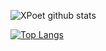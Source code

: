 ![XPoet github stats](https://github-readme-stats.vercel.app/api?username=XPoet&show_icons=true)

[![Top Langs](https://github-readme-stats.vercel.app/api/top-langs/?username=XPoet)](https://github.com/XPoet?hide=html)




<!--
**XPoet/XPoet** is a ✨ _special_ ✨ repository because its `README.md` (this file) appears on your GitHub profile.

Here are some ideas to get you started:

- 🔭 I’m currently working on ...
- 🌱 I’m currently learning ...
- 👯 I’m looking to collaborate on ...
- 🤔 I’m looking for help with ...
- 💬 Ask me about ...
- 📫 How to reach me: ...
- 😄 Pronouns: ...
- ⚡ Fun fact: ...
-->
